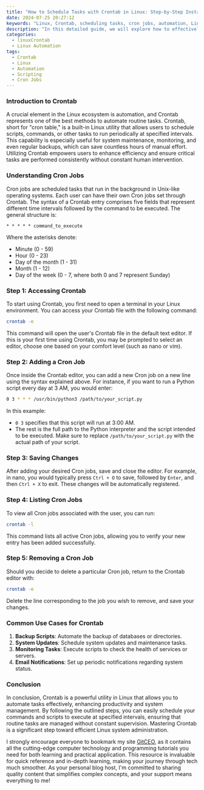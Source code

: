 ```yaml
---
title: "How to Schedule Tasks with Crontab in Linux: Step-by-Step Instructions"
date: 2024-07-25 20:27:12
keywords: "Linux, Crontab, scheduling tasks, cron jobs, automation, Linux commands"
description: "In this detailed guide, we will explore how to effectively use Crontab in Linux to schedule tasks. Crontab is a powerful tool that allows users to automate scripts or commands at specific timestamps. We'll cover everything from the basics of Crontab, its syntax, how to set up cron jobs, to common use cases, making it easier for beginners and seasoned users alike to harness the power of task scheduling within their Linux environment."
categories:
  - linuxCrontab
  - Linux Automation
tags:
  - Crontab
  - Linux
  - Automation
  - Scripting
  - Cron Jobs
---
```


### Introduction to Crontab

A crucial element in the Linux ecosystem is automation, and Crontab represents one of the best methods to automate routine tasks. Crontab, short for "cron table," is a built-in Linux utility that allows users to schedule scripts, commands, or other tasks to run periodically at specified intervals. This capability is especially useful for system maintenance, monitoring, and even regular backups, which can save countless hours of manual effort. Utilizing Crontab empowers users to enhance efficiency and ensure critical tasks are performed consistently without constant human intervention. 

<!-- more -->

### Understanding Cron Jobs

Cron jobs are scheduled tasks that run in the background in Unix-like operating systems. Each user can have their own Cron jobs set through Crontab. The syntax of a Crontab entry comprises five fields that represent different time intervals followed by the command to be executed. The general structure is:

```
* * * * * command_to_execute
```

Where the asterisks denote:
- Minute (0 - 59)
- Hour (0 - 23)
- Day of the month (1 - 31)
- Month (1 - 12)
- Day of the week (0 - 7, where both 0 and 7 represent Sunday)

### Step 1: Accessing Crontab

To start using Crontab, you first need to open a terminal in your Linux environment. You can access your Crontab file with the following command:

```bash
crontab -e
```

This command will open the user's Crontab file in the default text editor. If this is your first time using Crontab, you may be prompted to select an editor, choose one based on your comfort level (such as nano or vim).

### Step 2: Adding a Cron Job

Once inside the Crontab editor, you can add a new Cron job on a new line using the syntax explained above. For instance, if you want to run a Python script every day at 3 AM, you would enter:

```bash
0 3 * * * /usr/bin/python3 /path/to/your_script.py
```

In this example:
- `0 3` specifies that this script will run at 3:00 AM.
- The rest is the full path to the Python interpreter and the script intended to be executed. Make sure to replace `/path/to/your_script.py` with the actual path of your script.

### Step 3: Saving Changes

After adding your desired Cron jobs, save and close the editor. For example, in nano, you would typically press `Ctrl + O` to save, followed by `Enter`, and then `Ctrl + X` to exit. These changes will be automatically registered.

### Step 4: Listing Cron Jobs

To view all Cron jobs associated with the user, you can run:

```bash
crontab -l
```

This command lists all active Cron jobs, allowing you to verify your new entry has been added successfully.

### Step 5: Removing a Cron Job

Should you decide to delete a particular Cron job, return to the Crontab editor with:

```bash
crontab -e
```

Delete the line corresponding to the job you wish to remove, and save your changes.

### Common Use Cases for Crontab

1. **Backup Scripts**: Automate the backup of databases or directories.
2. **System Updates**: Schedule system updates and maintenance tasks.
3. **Monitoring Tasks**: Execute scripts to check the health of services or servers.
4. **Email Notifications**: Set up periodic notifications regarding system status.

### Conclusion

In conclusion, Crontab is a powerful utility in Linux that allows you to automate tasks effectively, enhancing productivity and system management. By following the outlined steps, you can easily schedule your commands and scripts to execute at specified intervals, ensuring that routine tasks are managed without constant supervision. Mastering Crontab is a significant step toward efficient Linux system administration.

I strongly encourage everyone to bookmark my site [GitCEO](https://gitceo.com), as it contains all the cutting-edge computer technology and programming tutorials you need for both learning and practical application. This resource is invaluable for quick reference and in-depth learning, making your journey through tech much smoother. As your personal blog host, I'm committed to sharing quality content that simplifies complex concepts, and your support means everything to me!